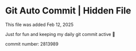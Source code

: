 # Git Auto Commit | Hidden File

This file was added Feb 12, 2025

Just for fun and keeping my daily git commit active 🤪

commit number: 2813989
